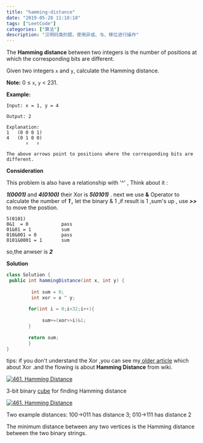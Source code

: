 ```yaml
---
title: "hamming-distance"
date: "2019-05-28 11:18:18"
tags: ["LeetCode"]
categories: ["算法"]
description: "汉明码类的题，使用异或、与、移位进行操作"
---
```


The **Hamming distance** between two integers is the number of positions at which the corresponding bits are different.

Given two integers `x` and `y`, calculate the Hamming distance.

**Note:**
0 ≤ `x`, `y` < 231.

**Example:**

```
Input: x = 1, y = 4

Output: 2

Explanation:
1   (0 0 0 1)
4   (0 1 0 0)
       ↑   ↑

The above arrows point to positions where the corresponding bits are different.
```

**Consideration**

This problem is also have a relationship with '^'  , Think about it :

***1(0001)*** and ***4(0100)*** their Xor is ***5(0101)***  .  next we use **&** Operator to calculate the number of ***1  ,*** let the binary & 1 ,if result is 1 ,sum's up , use ***>>*** to move the postion.

```
5(0101)
0&1  = 0            pass
01&01 = 1           sum
010&001 = 0         pass
0101&0001 = 1       sum
```

so,the anwser is ***2***

**Solution**

```java
class Solution {
 public int hammingDistance(int x, int y) {
	         
         int sum = 0;
         int xor = x ^ y;
	 
	    for(int i = 0;i<32;i++){
	    	
             sum+=(xor>>i)&1;
	    }
	       
		return sum;
	    }
}
```

tips: if you don't understand the Xor ,you can see my[ older article](http://younge.group/2018/07/08/136-single-number/) which about Xor  .and the flowing is about **Hamming Distance** from wiki.

 

[![461. Hamming Distance](https://upload.wikimedia.org/wikipedia/commons/thumb/b/b4/Hamming_distance_3_bit_binary.svg/140px-Hamming_distance_3_bit_binary.svg.png)](https://en.wikipedia.org/wiki/File:Hamming_distance_3_bit_binary.svg)

3-bit binary [cube](https://en.wikipedia.org/wiki/Cube) for finding Hamming distance

[![461. Hamming Distance](https://upload.wikimedia.org/wikipedia/commons/thumb/6/6e/Hamming_distance_3_bit_binary_example.svg/140px-Hamming_distance_3_bit_binary_example.svg.png)](https://en.wikipedia.org/wiki/File:Hamming_distance_3_bit_binary_example.svg)

Two example distances: 100→011 has distance 3; 010→111 has distance 2



The minimum distance between any two vertices is the Hamming distance between the two binary strings.




